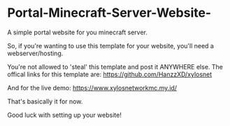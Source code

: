 # Portal-Minecraft-Server-Website-
A simple portal website for you minecraft server.

So, if you're wanting to use this template for your website, you'll need a webserver/hosting.

You're not allowed to 'steal' this template and post it ANYWHERE else.
The offical links for this template are:
  https://github.com/HanzzXD/xylosnet
  
And for the live demo:
  https://www.xylosnetworkmc.my.id/

That's basically it for now.

Good luck with setting up your website!
